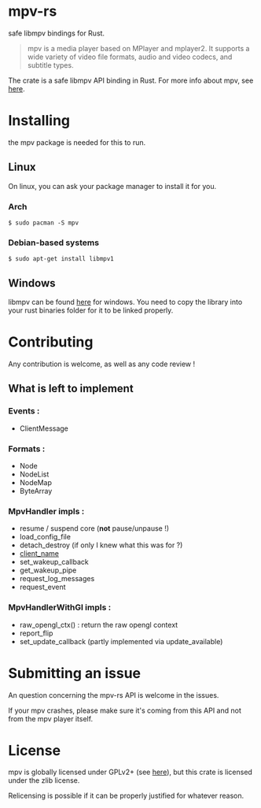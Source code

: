 
# mpv-rs

safe libmpv bindings for Rust.

> mpv is a media player based on MPlayer and mplayer2.
> It supports a wide variety of video file formats, audio and video codecs, and subtitle types.

The crate is a safe libmpv API binding in Rust. For more info about mpv,
see [here](https://github.com/mpv-player/mpv).

# Installing

the mpv package is needed for this to run.

## Linux

On linux, you can ask your package manager to install it for you.

### Arch

    $ sudo pacman -S mpv

### Debian-based systems

    $ sudo apt-get install libmpv1

## Windows

libmpv can be found [here](https://mpv.srsfckn.biz/) for windows.
You need to copy the library into your rust binaries folder for it to be
linked properly.

# Contributing

Any contribution is welcome, as well as any code review !

## What is left to implement

### Events :

* ClientMessage

### Formats :

* Node
* NodeList
* NodeMap
* ByteArray

### MpvHandler impls :

* resume / suspend core (**not** pause/unpause !)
* load_config_file
* detach_destroy (if only I knew what this was for ?)
* [client_name](https://github.com/mpv-player/mpv/blob/master/libmpv/client.h#L361)
* set_wakeup_callback
* get_wakeup_pipe
* request_log_messages
* request_event

### MpvHandlerWithGl impls :

* raw_opengl_ctx() : return the raw opengl context
* report_flip
* set_update_callback (partly implemented via update_available)

# Submitting an issue

An question concerning the mpv-rs API is welcome in the issues.

If your mpv crashes, please make sure it's coming from this API and not from the
 mpv player itself.

# License

mpv is globally licensed under GPLv2+
(see [here](https://github.com/mpv-player/mpv#license)), but this crate is
licensed under the zlib license.

Relicensing is possible if it can be properly justified for whatever reason.
